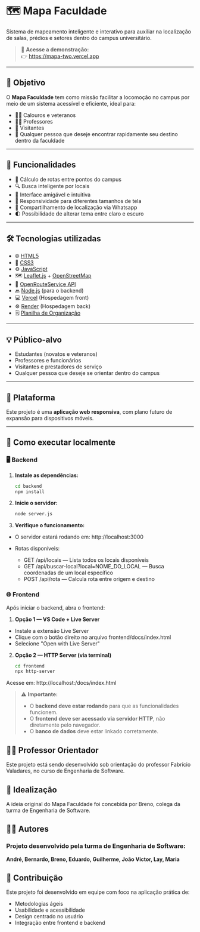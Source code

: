 # 🗺️ Mapa Faculdade

Sistema de mapeamento inteligente e interativo para auxiliar na localização de salas, prédios e setores dentro do campus universitário.

> 🔗 **Acesse a demonstração:**  
> 👉 <a href="https://mapa-two.vercel.app" target="_blank">https://mapa-two.vercel.app</a>

---

## 🎯 Objetivo

O **Mapa Faculdade** tem como missão facilitar a locomoção no campus por meio de um sistema acessível e eficiente, ideal para:

- 🧑‍🎓 Calouros e veteranos
- 👩‍🏫 Professores
- 👥 Visitantes
- 📍 Qualquer pessoa que deseje encontrar rapidamente seu destino dentro da faculdade

---

## 🚀 Funcionalidades

- 🧭 Cálculo de rotas entre pontos do campus
- 🔍 Busca inteligente por locais
- 🧠 Interface amigável e intuitiva
- 📱 Responsividade para diferentes tamanhos de tela
- 📍 Compartilhamento de localização via Whatsapp
- 🌓 Possibilidade de alterar tema entre claro e escuro

---

## 🛠️ Tecnologias utilizadas

- 🌐 [HTML5](https://developer.mozilla.org/pt-BR/docs/Web/HTML)
- 🎨 [CSS3](https://developer.mozilla.org/pt-BR/docs/Web/CSS)
- ⚙️ [JavaScript](https://developer.mozilla.org/pt-BR/docs/Web/JavaScript)
- 🗺️ [Leaflet.js](https://leafletjs.com/) + [OpenStreetMap](https://www.openstreetmap.org/)
- 🧭 [OpenRouteService API](https://openrouteservice.org/)
- 🔙 [Node.js](https://nodejs.org/) (para o backend)
- 💻 [Vercel](https://vercel.com/) (Hospedagem front)
- ⚙ [Render](https://render.com/) (Hospedagem back)
- 🗒 [Planilha de Organização](https://docs.google.com/spreadsheets/d/16uTY1Nag-wBOdr0kcO8LmG3TUV2IrlUwAWtJnOlEDcc/edit?usp=sharing)

---

## 💡 Público-alvo

- Estudantes (novatos e veteranos)
- Professores e funcionários
- Visitantes e prestadores de serviço
- Qualquer pessoa que deseje se orientar dentro do campus

---

## 📱 Plataforma

Este projeto é uma **aplicação web responsiva**, com plano futuro de expansão para dispositivos móveis.

---

## 🔧 Como executar localmente

### 🖥️ Backend

1. **Instale as dependências:**

   ```bash
   cd backend
   npm install
   ```

2. **Inicie o servidor:**

   ```bash
   node server.js
   ```

3. **Verifique o funcionamento:**

- O servidor estará rodando em: http://localhost:3000

- Rotas disponíveis:
  - GET /api/locais — Lista todos os locais disponíveis
  - GET /api/buscar-local?local=NOME_DO_LOCAL — Busca coordenadas de um local específico
  - POST /api/rota — Calcula rota entre origem e destino

### 🌐 Frontend

Após iniciar o backend, abra o frontend:

1. **Opção 1 — VS Code + Live Server**

- Instale a extensão Live Server
- Clique com o botão direito no arquivo frontend/docs/index.html
- Selecione "Open with Live Server"

2. **Opção 2 — HTTP Server (via terminal)**

   ```bash
   cd frontend
   npx http-server
   ```

Acesse em: http://localhost:<porta>/docs/index.html

> ⚠️ **Importante:**
>
> - O **backend deve estar rodando** para que as funcionalidades funcionem.
> - O **frontend deve ser acessado via servidor HTTP**, não diretamente pelo navegador.
> - O **banco de dados** deve estar linkado corretamente.

## 👨‍🏫 Professor Orientador

Este projeto está sendo desenvolvido sob orientação do professor Fabrício Valadares, no curso de Engenharia de Software.

## 🧠 Idealização

A ideia original do Mapa Faculdade foi concebida por Breno, colega da turma de Engenharia de Software.

## 👨‍💻 Autores

### Projeto desenvolvido pela turma de Engenharia de Software:
**André, Bernardo, Breno, Eduardo, Guilherme, João Victor, Lay, Maria**

## 🤝 Contribuição

Este projeto foi desenvolvido em equipe com foco na aplicação prática de:

- Metodologias ágeis
- Usabilidade e acessibilidade
- Design centrado no usuário
- Integração entre frontend e backend
